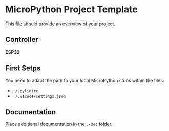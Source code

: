 # MicroPython Project Template

This file should provide an overview of your project.

## Controller

**ESP32**

## First Setps

You need to adapt the path to your local MicroPython stubs within the files:
- `./.pylintrc`
- `./.vscode/settings.json`

## Documentation

Place additional documentation in the `./doc` folder.
